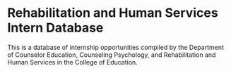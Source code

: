 # Rehabilitation and Human Services Intern Database

This is a database of internship opportunities compiled by the
Department of Counselor Education, Counseling Psychology,
and Rehabilitation and Human Services in the College of Education. 